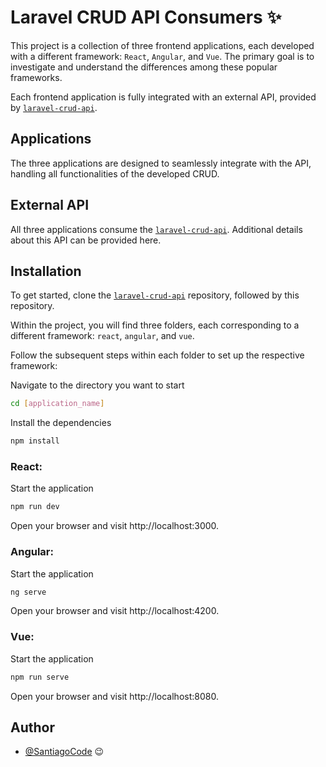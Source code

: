 # Laravel CRUD API Consumers ✨

This project is a collection of three frontend applications, each developed with a different framework: `React`, `Angular`, and `Vue`. The primary goal is to investigate and understand the differences among these popular frameworks.

Each frontend application is fully integrated with an external API, provided by [`laravel-crud-api`](https://www.github.com/SantiagoCode/laravel-crud-api).

## Applications

The three applications are designed to seamlessly integrate with the API, handling all functionalities of the developed CRUD.

## External API

All three applications consume the [`laravel-crud-api`](https://www.github.com/SantiagoCode/laravel-crud-api). Additional details about this API can be provided here.

<!-- ## Integration

Description of how the applications integrate with the external API. -->

## Installation

To get started, clone the [`laravel-crud-api`](https://www.github.com/SantiagoCode/laravel-crud-api) repository, followed by this repository.

Within the project, you will find three folders, each corresponding to a different framework: `react`, `angular`, and `vue`.

Follow the subsequent steps within each folder to set up the respective framework:

Navigate to the directory you want to start

```bash
cd [application_name]
```

Install the dependencies

```bash
npm install
```

### React:

Start the application

```bash
npm run dev
```

Open your browser and visit http://localhost:3000.

### Angular:

Start the application

```bash
ng serve
```

Open your browser and visit http://localhost:4200.

### Vue:

Start the application

```bash
npm run serve
```

Open your browser and visit http://localhost:8080.

## Author

- [@SantiagoCode](https://www.github.com/SantiagoCode) 😉
